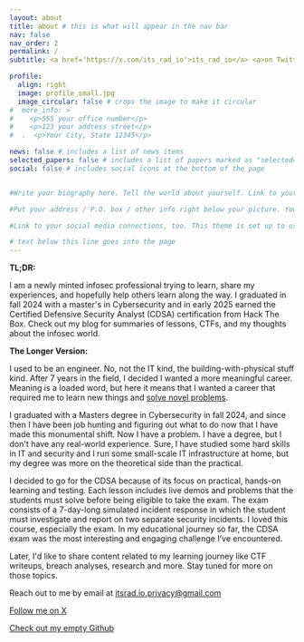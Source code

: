 ```yaml
---
layout: about
title: about # this is what will appear in the nav bar
nav: false
nav_order: 2
permalink: /
subtitle: <a href='https://x.com/its_rad_io'>its_rad_io</a> <a>on Twitter |</a> <a href='https://www.linkedin.com/in/edmundhughes/'>Edmund Hughes</a> <a> on LinkedIn</a> 

profile:
  align: right
  image: profile_small.jpg
  image_circular: false # crops the image to make it circular
#  more_info: >
#    <p>555 your office number</p>
#    <p>123 your address street</p>
#  .  <p>Your City, State 12345</p>

news: false # includes a list of news items
selected_papers: false # includes a list of papers marked as "selected={true}"
social: false # includes social icons at the bottom of the page


#Write your biography here. Tell the world about yourself. Link to your favorite [subreddit](http://reddit.com). You can put a picture in, too. The code is already in, just name your picture `prof_pic.jpg` and put it in the `img/` folder.

#Put your address / P.O. box / other info right below your picture. You can also disable any of these elements by editing `profile` property of the YAML header of your `_pages/about.md`. Edit `_bibliography/papers.bib` and Jekyll will render your [publications page](/al-folio/publications/) automatically.

#Link to your social media connections, too. This theme is set up to use [Font Awesome icons](https://fontawesome.com/) and [Academicons](https://jpswalsh.github.io/academicons/), like the ones below. Add your Facebook, Twitter, LinkedIn, Google Scholar, or just disable all of them.

# text below this line goes into the page
---
```


**TL;DR:**

I am a newly minted infosec professional trying to learn, share my experiences, and hopefully help others learn along the way. I graduated in fall 2024 with a master's in Cybersecurity and in early 2025 earned the Certified Defensive Security Analyst (CDSA) certification from Hack The Box. Check out my blog for summaries of lessons, CTFs, and my thoughts about the infosec world.

**The Longer Version:**

I used to be an engineer. No, not the IT kind, the building-with-physical stuff kind. After 7 years in the field, I decided I wanted a more meaningful career. Meaning is a loaded word, but here it means that I wanted a career that required me to learn new things and [solve novel problems](https://www.youtube.com/watch?v=wGP1Tm8xyPI).

I graduated with a Masters degree in Cybersecurity in fall 2024, and since then I have been job hunting and figuring out what to do now that I have made this monumental shift. Now I have a problem. I have a degree, but I don't have any real-world experience. Sure, I have studied some hard skills in IT and security and I run some small-scale IT infrastructure at home, but my degree was more on the theoretical side than the practical.

I decided to go for the CDSA because of its focus on practical, hands-on learning and testing. Each lesson includes live demos and problems that the students must solve before being eligible to take the exam. The exam consists of a 7-day-long simulated incident response in which the student must investigate and report on two separate security incidents. I loved this course, especially the exam. In my educational journey so far, the CDSA exam was the most interesting and engaging challenge I’ve encountered.

Later, I'd like to share content related to my learning journey like CTF writeups, breach analyses, research and more. Stay tuned for more on those topics.

Reach out to me by email at itsrad.io.privacy@gmail.com

[Follow me on X](https://x.com/its_rad_io)

[Check out my empty Github](https://github.com/its-radio)

